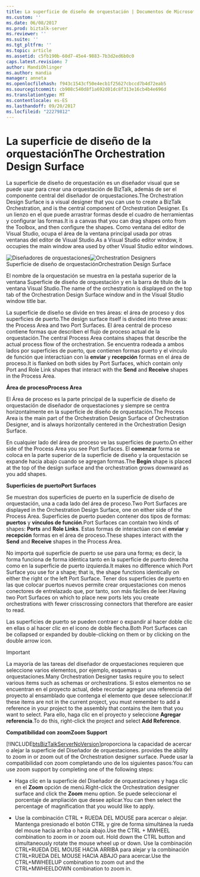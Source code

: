 ```yaml
---
title: La superficie de diseño de orquestación | Documentos de Microsoft
ms.custom: ''
ms.date: 06/08/2017
ms.prod: biztalk-server
ms.reviewer: ''
ms.suite: ''
ms.tgt_pltfrm: ''
ms.topic: article
ms.assetid: c5fb190b-60d7-45e4-9883-7b3d2ed6b0c0
caps.latest.revision: 7
author: MandiOhlinger
ms.author: mandia
manager: anneta
ms.openlocfilehash: f943c1543cf50e4ecb1f25627cbccd7b4d72eab5
ms.sourcegitcommit: cb908c540d8f1a692d01dc8f313e16cb4b4e696d
ms.translationtype: MT
ms.contentlocale: es-ES
ms.lasthandoff: 09/20/2017
ms.locfileid: "22279812"
---
```

# <a name="the-orchestration-design-surface"></a><span data-ttu-id="af4e2-102">La superficie de diseño de la orquestación</span><span class="sxs-lookup"><span data-stu-id="af4e2-102">The Orchestration Design Surface</span></span>
<span data-ttu-id="af4e2-103">La superficie de diseño de orquestación es un diseñador visual que se puede usar para crear una orquestación de BizTalk, además de ser el componente central del diseñador de orquestaciones.</span><span class="sxs-lookup"><span data-stu-id="af4e2-103">The Orchestration Design Surface is a visual designer that you can use to create a BizTalk Orchestration, and is the central component of Orchestration Designer.</span></span> <span data-ttu-id="af4e2-104">Es un lienzo en el que puede arrastrar formas desde el cuadro de herramientas y configurar las formas.</span><span class="sxs-lookup"><span data-stu-id="af4e2-104">It is a canvas that you can drag shapes onto from the Toolbox, and then configure the shapes.</span></span> <span data-ttu-id="af4e2-105">Como ventana del editor de Visual Studio, ocupa el área de la ventana principal usada por otras ventanas del editor de Visual Studio.</span><span class="sxs-lookup"><span data-stu-id="af4e2-105">As a Visual Studio editor window, it occupies the main window area used by other Visual Studio editor windows.</span></span>  
  
 <span data-ttu-id="af4e2-106">![Diseñadores de orquestaciones](../core/media/b96c16e5-58a2-4d8e-b66c-485864846cec.gif "b96c16e5-58a2-4d8e-b66c-485864846cec")</span><span class="sxs-lookup"><span data-stu-id="af4e2-106">![Orchestration Designers](../core/media/b96c16e5-58a2-4d8e-b66c-485864846cec.gif "b96c16e5-58a2-4d8e-b66c-485864846cec")</span></span>  
<span data-ttu-id="af4e2-107">Superficie de diseño de orquestación</span><span class="sxs-lookup"><span data-stu-id="af4e2-107">Orchestration Design Surface</span></span>  
  
 <span data-ttu-id="af4e2-108">El nombre de la orquestación se muestra en la pestaña superior de la ventana Superficie de diseño de orquestación y en la barra de título de la ventana Visual Studio.</span><span class="sxs-lookup"><span data-stu-id="af4e2-108">The name of the orchestration is displayed on the top tab of the Orchestration Design Surface window and in the Visual Studio window title bar.</span></span>  
  
 <span data-ttu-id="af4e2-109">La superficie de diseño se divide en tres áreas: el área de proceso y dos superficies de puerto.</span><span class="sxs-lookup"><span data-stu-id="af4e2-109">The design surface itself is divided into three areas: the Process Area and two Port Surfaces.</span></span> <span data-ttu-id="af4e2-110">El área central de proceso contiene formas que describen el flujo de proceso actual de la orquestación.</span><span class="sxs-lookup"><span data-stu-id="af4e2-110">The central Process Area contains shapes that describe the actual process flow of the orchestration.</span></span> <span data-ttu-id="af4e2-111">Se encuentra rodeada a ambos lados por superficies de puerto, que contienen formas puerto y el vínculo de función que interactúan con la **enviar** y **recepción** formas en el área de proceso.</span><span class="sxs-lookup"><span data-stu-id="af4e2-111">It is flanked on both sides by Port Surfaces, which contain only Port and Role Link shapes that interact with the **Send** and **Receive** shapes in the Process Area.</span></span>  
  
 <span data-ttu-id="af4e2-112">**Área de proceso**</span><span class="sxs-lookup"><span data-stu-id="af4e2-112">**Process Area**</span></span>  
  
 <span data-ttu-id="af4e2-113">El Área de proceso es la parte principal de la superficie de diseño de orquestación de diseñador de orquestaciones y siempre se centra horizontalmente en la superficie de diseño de orquestación.</span><span class="sxs-lookup"><span data-stu-id="af4e2-113">The Process Area is the main part of the Orchestration Design Surface of Orchestration Designer, and is always horizontally centered in the Orchestration Design Surface.</span></span>  
  
 <span data-ttu-id="af4e2-114">En cualquier lado del área de proceso ve las superficies de puerto.</span><span class="sxs-lookup"><span data-stu-id="af4e2-114">On either side of the Process Area you see Port Surfaces.</span></span> <span data-ttu-id="af4e2-115">El **comenzar** forma se coloca en la parte superior de la superficie de diseño y la orquestación se expande hacia abajo cuando se agregan formas.</span><span class="sxs-lookup"><span data-stu-id="af4e2-115">The **Begin** shape is placed at the top of the design surface and the orchestration grows downward as you add shapes.</span></span>  
  
 <span data-ttu-id="af4e2-116">**Superficies de puerto**</span><span class="sxs-lookup"><span data-stu-id="af4e2-116">**Port Surfaces**</span></span>  
  
 <span data-ttu-id="af4e2-117">Se muestran dos superficies de puerto en la superficie de diseño de orquestación, una a cada lado del área de proceso.</span><span class="sxs-lookup"><span data-stu-id="af4e2-117">Two Port Surfaces are displayed in the Orchestration Design Surface, one on either side of the Process Area.</span></span> <span data-ttu-id="af4e2-118">Superficies de puerto pueden contener dos tipos de formas: **puertos** y **vínculos de función**.</span><span class="sxs-lookup"><span data-stu-id="af4e2-118">Port Surfaces can contain two kinds of shapes: **Ports** and **Role Links**.</span></span> <span data-ttu-id="af4e2-119">Estas formas de interactúan con el **enviar** y **recepción** formas en el área de proceso.</span><span class="sxs-lookup"><span data-stu-id="af4e2-119">These shapes interact with the **Send** and **Receive** shapes in the Process Area.</span></span>  
  
 <span data-ttu-id="af4e2-120">No importa qué superficie de puerto se use para una forma; es decir, la forma funciona de forma idéntica tanto en la superficie de puerto derecha como en la superficie de puerto izquierda.</span><span class="sxs-lookup"><span data-stu-id="af4e2-120">It makes no difference which Port Surface you use for a shape; that is, the shape functions identically on either the right or the left Port Surface.</span></span> <span data-ttu-id="af4e2-121">Tener dos superficies de puerto en las que colocar puertos nuevos permite crear orquestaciones con menos conectores de entrelazado que, por tanto, son más fáciles de leer.</span><span class="sxs-lookup"><span data-stu-id="af4e2-121">Having two Port Surfaces on which to place new ports lets you create orchestrations with fewer crisscrossing connectors that therefore are easier to read.</span></span>  
  
 <span data-ttu-id="af4e2-122">Las superficies de puerto se pueden contraer o expandir al hacer doble clic en ellas o al hacer clic en el icono de doble flecha.</span><span class="sxs-lookup"><span data-stu-id="af4e2-122">Both Port Surfaces can be collapsed or expanded by double-clicking on them or by clicking on the double arrow icon.</span></span>  
  
> [!IMPORTANT]
>  <span data-ttu-id="af4e2-123">La mayoría de las tareas del diseñador de orquestaciones requieren que seleccione varios elementos, por ejemplo, esquemas u orquestaciones.</span><span class="sxs-lookup"><span data-stu-id="af4e2-123">Many Orchestration Designer tasks require you to select various items such as schemas or orchestrations.</span></span> <span data-ttu-id="af4e2-124">Si estos elementos no se encuentran en el proyecto actual, debe recordar agregar una referencia del proyecto al ensamblado que contenga el elemento que desee seleccionar.</span><span class="sxs-lookup"><span data-stu-id="af4e2-124">If these items are not in the current project, you must remember to add a reference in your project to the assembly that contains the item that you want to select.</span></span> <span data-ttu-id="af4e2-125">Para ello, haga clic en el proyecto y seleccione **Agregar referencia**.</span><span class="sxs-lookup"><span data-stu-id="af4e2-125">To do this, right-click the project and select **Add Reference**.</span></span>  
  
 <span data-ttu-id="af4e2-126">**Compatibilidad con zoom**</span><span class="sxs-lookup"><span data-stu-id="af4e2-126">**Zoom Support**</span></span>  
  
 [!INCLUDE[btsBizTalkServerNoVersion](../includes/btsbiztalkservernoversion-md.md)]<span data-ttu-id="af4e2-127">proporciona la capacidad de acercar o alejar la superficie del Diseñador de orquestaciones.</span><span class="sxs-lookup"><span data-stu-id="af4e2-127"> provides the ability to zoom in or zoom out of the Orchestration designer surface.</span></span> <span data-ttu-id="af4e2-128">Puede usar la compatibilidad con zoom completando uno de los siguientes pasos:</span><span class="sxs-lookup"><span data-stu-id="af4e2-128">You can use zoom support by completing one of the following steps:</span></span>  
  
-   <span data-ttu-id="af4e2-129">Haga clic en la superficie del Diseñador de orquestaciones y haga clic en el **Zoom** opción de menú.</span><span class="sxs-lookup"><span data-stu-id="af4e2-129">Right-click the Orchestration designer surface and click the **Zoom** menu option.</span></span> <span data-ttu-id="af4e2-130">Se puede seleccionar el porcentaje de ampliación que desee aplicar.</span><span class="sxs-lookup"><span data-stu-id="af4e2-130">You can then select the percentage of magnification that you would like to apply.</span></span>  
  
-   <span data-ttu-id="af4e2-131">Use la combinación CTRL + RUEDA DEL MOUSE para acercar o alejar. Mantenga presionado el botón CTRL y gire de forma simultánea la rueda del mouse hacia arriba o hacia abajo.</span><span class="sxs-lookup"><span data-stu-id="af4e2-131">Use the CTRL + MWHEEL combination to zoom in or zoom out. Hold down the CTRL button and simultaneously rotate the mouse wheel up or down.</span></span> <span data-ttu-id="af4e2-132">Use la combinación CTRL+RUEDA DEL MOUSE HACIA ARRIBA para alejar y la combinación CTRL+RUEDA DEL MOUSE HACIA ABAJO para acercar.</span><span class="sxs-lookup"><span data-stu-id="af4e2-132">Use the CTRL+MWHEELUP combination to zoom out and the CTRL+MWHEELDOWN combination to zoom in.</span></span>